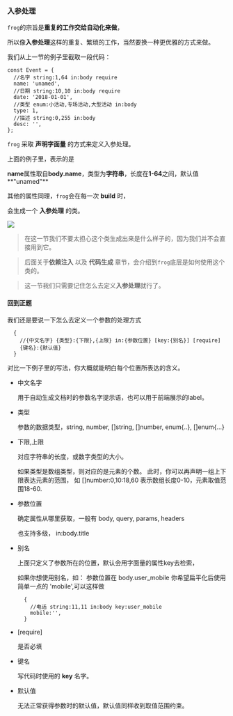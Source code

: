 ### 入参处理

`frog`的宗旨是**重复的工作交给自动化来做**，

所以像**入参处理**这样的重复、繁琐的工作，当然要换一种更优雅的方式来做。

我们从上一节的例子里截取一段代码：

```
const Event = {
  //名字 string:1,64 in:body require
  name: 'unamed',
  //日期 string:10,10 in:body require
  date: '2018-01-01',
  //类型 enum:小活动,专场活动,大型活动 in:body
  type: 1,
  //描述 string:0,255 in:body
  desc: '',
};
```

`frog` 采取 **声明字面量** 的方式来定义入参处理。

上面的例子里，表示的是 

**name**属性取自**body.name**，类型为**字符串**，长度在**1-64**之间，默认值**"unamed"**

其他的属性同理，`frog`会在每一次 **build** 时，

会生成一个 **入参处理** 的类。

![](https://camo.githubusercontent.com/980a7e9cb440f703ebd198d2c0278e7936f70985/687474703a2f2f626c756573746573742e6f73732d636e2d7368616e676861692e616c6979756e63732e636f6d2f67656e5f6f626a6563742e706e67)

>在这一节我们不要太担心这个类生成出来是什么样子的，因为我们并不会直接用到它。

>后面关于**依赖注入** 以及 **代码生成** 章节，会介绍到`frog`底层是如何使用这个类的。

>这一节我们只需要记住怎么去定义**入参处理**就行了。

#### 回到正题

我们还是要说一下怎么去定义一个参数的处理方式 

```
  {
    //{中文名字} {类型}:{下限},{上限} in:{参数位置} [key:{别名}] [require]
    {键名}:{默认值}
  }
```
对比一下例子里的写法，你大概就能明白每个位置所表达的含义。

- 中文名字

  用于自动生成文档时的参数名字提示语，也可以用于前端展示的label。

- 类型

  参数的数据类型，string, number, []string, []number, enum{..}, []enum{...}

- 下限,上限

  对应字符串的长度，或数字类型的大小。
  
  如果类型是数组类型，则对应的是元素的个数。
  此时，你可以再声明一组上下限表达元素的范围，
  如 []number:0,10:18,60  表示数组长度0-10，元素取值范围18-60.

- 参数位置

  确定属性从哪里获取，一般有 body, query, params, headers
  
  也支持多级， in:body.title 

- 别名

  上面只定义了参数所在的位置，默认会用字面量的属性key去检索，
  
  如果你想使用别名，如： 参数位置在  body.user_mobile
  你希望扁平化后使用简单一点的 'mobile',可以这样做
  
  ```
    {
      //电话 string:11,11 in:body key:user_mobile
      mobile:'',
    }
  ```

- [require]

  是否必填

- 键名

  写代码时使用的 **key** 名字。

- 默认值

  无法正常获得参数时的默认值，默认值同样收到取值范围约束。